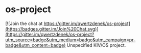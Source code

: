 # os-project

[![Join the chat at https://gitter.im/qwertzdenek/os-project](https://badges.gitter.im/Join%20Chat.svg)](https://gitter.im/qwertzdenek/os-project?utm_source=badge&utm_medium=badge&utm_campaign=pr-badge&utm_content=badge)
Unspecified KIV/OS project.
